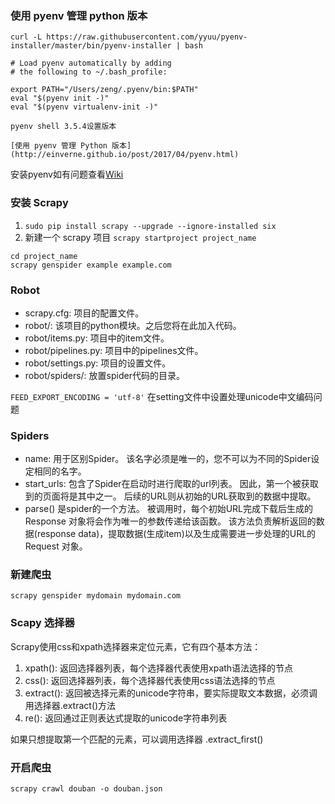 ### 使用 pyenv 管理 python 版本
`curl -L https://raw.githubusercontent.com/yyuu/pyenv-installer/master/bin/pyenv-installer | bash`

```shell
# Load pyenv automatically by adding
# the following to ~/.bash_profile:

export PATH="/Users/zeng/.pyenv/bin:$PATH"
eval "$(pyenv init -)"
eval "$(pyenv virtualenv-init -)"

pyenv shell 3.5.4设置版本

[使用 pyenv 管理 Python 版本](http://einverne.github.io/post/2017/04/pyenv.html)
```
安装pyenv如有问题查看[Wiki](https://github.com/pyenv/pyenv/wiki)

### 安装 Scrapy
1. `sudo pip install scrapy --upgrade --ignore-installed six`
2. 新建一个 scrapy 项目 `scrapy startproject project_name`

```
cd project_name
scrapy genspider example example.com
```

### Robot
- scrapy.cfg: 项目的配置文件。
- robot/: 该项目的python模块。之后您将在此加入代码。
- robot/items.py: 项目中的item文件。
- robot/pipelines.py: 项目中的pipelines文件。
- robot/settings.py: 项目的设置文件。
- robot/spiders/: 放置spider代码的目录。

`FEED_EXPORT_ENCODING = 'utf-8'` 在setting文件中设置处理unicode中文编码问题

### Spiders
- name: 用于区别Spider。 该名字必须是唯一的，您不可以为不同的Spider设定相同的名字。
- start_urls: 包含了Spider在启动时进行爬取的url列表。 因此，第一个被获取到的页面将是其中之一。 后续的URL则从初始的URL获取到的数据中提取。
- parse() 是spider的一个方法。 被调用时，每个初始URL完成下载后生成的 Response 对象将会作为唯一的参数传递给该函数。 该方法负责解析返回的数据(response data)，提取数据(生成item)以及生成需要进一步处理的URL的 Request 对象。

### 新建爬虫
`scrapy genspider mydomain mydomain.com`

### Scapy 选择器
Scrapy使用css和xpath选择器来定位元素，它有四个基本方法：

1. xpath(): 返回选择器列表，每个选择器代表使用xpath语法选择的节点
2. css(): 返回选择器列表，每个选择器代表使用css语法选择的节点
3. extract(): 返回被选择元素的unicode字符串，要实际提取文本数据，必须调用选择器.extract()方法
4. re(): 返回通过正则表达式提取的unicode字符串列表

如果只想提取第一个匹配的元素，可以调用选择器 .extract_first()

### 开启爬虫
`scrapy crawl douban -o douban.json`
